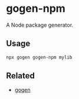 # gogen-npm

A Node package generator.

## Usage

```bash
npx gogen gogen-npm mylib
```

## Related

- [gogen](https://github.com/ambar/gogen)
